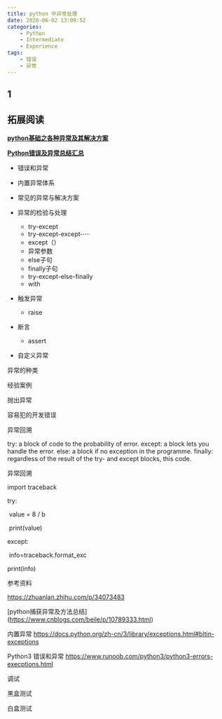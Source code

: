 ```yaml
---
title: python 中异常处理
date: 2020-06-02 13:09:52
categories:
	- Python
	- Intermediate
	- Experience
tags:
	- 错误
	- 异常
---
```




## 1 

<!--more-->

## 拓展阅读

[**python基础之各种异常及其解决方案**](https://blog.csdn.net/u011339641/article/details/49943153)

[**Python错误及异常总结汇总**](https://zhuanlan.zhihu.com/p/34073483)







- 错误和异常
- 内置异常体系
- 常见的异常与解决方案

- 异常的检验与处理
  - try-except
  - try-except-except-····
  - except（）
  - 异常参数
  - else子句
  - finally子句
  - try-except-else-finally
  - with
- 触发异常
  - raise
- 断言  
  - assert

- 自定义异常



异常的种类

经验案例

抛出异常

容易犯的开发错误



异常回溯



try:
a block of code to the probability of error.
except:
a block lets you handle the error.
else:
a block if no exception in the programme.
finally:
regardless of the result of the try- and except blocks, this code.







异常回溯

import traceback

try:

​	value = 8 / b

​	print(value)

except:

​	info=traceback.format_exc

print(info)



参考资料

https://zhuanlan.zhihu.com/p/34073483

[python捕获异常及方法总结]  (https://www.cnblogs.com/beile/p/10789333.html)

内置异常 https://docs.python.org/zh-cn/3/library/exceptions.html#bltin-exceptions

Python3 错误和异常  https://www.runoob.com/python3/python3-errors-execptions.html





调试

黑盒测试

白盒测试